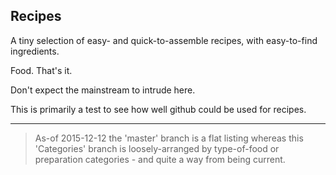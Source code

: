 ## Recipes

A tiny selection of easy- and quick-to-assemble recipes, with easy-to-find ingredients. 

Food. That's it.

Don't expect the mainstream to intrude here.

This is primarily a test to see how well github could be used for recipes.

---- 

> As-of 2015-12-12 the 'master' branch is a flat listing whereas this 'Categories' branch is loosely-arranged by type-of-food or preparation  categories - and quite a way from being current.
